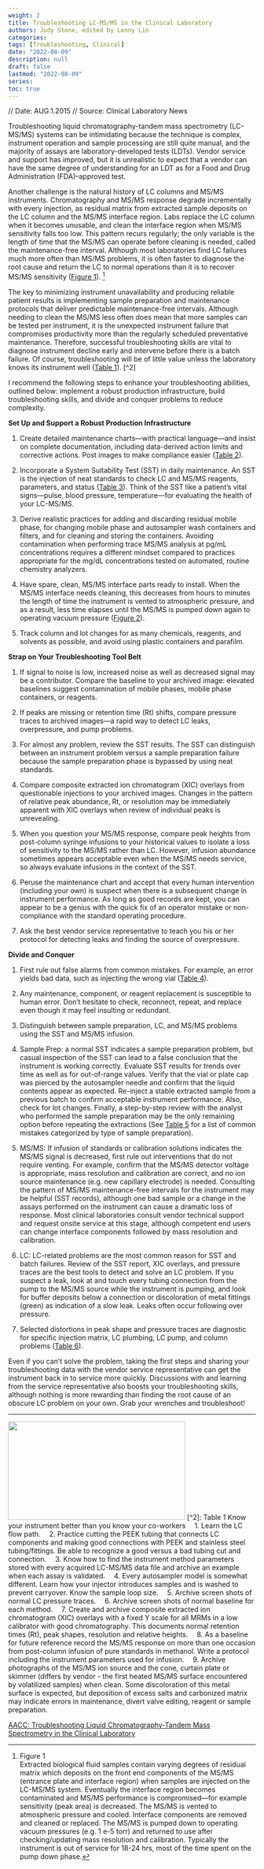 ```yaml
---
weight: 2
title: Troubleshooting LC-MS/MS in the Clinical Laboratory
authors: Judy Stone, edited by Lenny Lin
categories:
tags: [Troubleshooting, Clinical]
date: "2022-08-09"
description: null
draft: false
lastmod: "2022-08-09"
series:
toc: true
---
```

 // Date: AUG.1.2015  // Source: Clinical Laboratory News
 
 

<!--more-->

Troubleshooting liquid chromatography-tandem mass spectrometry (LC-MS/MS) systems can be intimidating because the technique is complex, instrument operation and sample processing are still quite manual, and the majority of assays are laboratory-developed tests (LDTs). Vendor service and support has improved, but it is unrealistic to expect that a vendor can have the same degree of understanding for an LDT as for a Food and Drug Administration (FDA)–approved test.

Another challenge is the natural history of LC columns and MS/MS instruments. Chromatography and MS/MS response degrade incrementally with every injection, as residual matrix from extracted sample deposits on the LC column and the MS/MS interface region. Labs replace the LC column when it becomes unusable, and clean the interface region when MS/MS sensitivity falls too low. This pattern recurs regularly; the only variable is the length of time that the MS/MS can operate before cleaning is needed, called the maintenance-free interval. Although most laboratories find LC failures much more often than MS/MS problems, it is often faster to diagnose the root cause and return the LC to normal operations than it is to recover MS/MS sensitivity ([Figure 1](https://www.aacc.org/-/media/Files/CLN/2015/Judy-Stone-article-August/Stone-Figure-1-CLNAug15.pdf?la=en&hash=3D56664D6DE62E79A18EBB97B5B4D72A125CF97A)).  [^1]

The key to minimizing instrument unavailability and producing reliable patient results is implementing sample preparation and maintenance protocols that deliver predictable maintenance-free intervals. Although needing to clean the MS/MS less often does mean that more samples can be tested per instrument, it is the unexpected instrument failure that compromises productivity more than the regularly scheduled preventative maintenance. Therefore, successful troubleshooting skills are vital to diagnose instrument decline early and intervene before there is a batch failure. Of course, troubleshooting will be of little value unless the laboratory knows its instrument well ([Table 1](https://www.aacc.org/-/media/Files/CLN/2015/Judy-Stone-article-August/Stone-Table-1-CLNAug15.pdf?la=en&hash=6C6B0A0718796F956AB201FB3D5FAFDC3EED6859)).  [^2]

I recommend the following steps to enhance your troubleshooting abilities, outlined below: implement a robust production infrastructure, build troubleshooting skills, and divide and conquer problems to reduce complexity.

**Set Up and Support a Robust Production Infrastructure**

1. Create detailed maintenance charts—with practical language—and insist on complete documentation, including data-derived action limits and corrective actions. Post images to make compliance easier ([Table 2](https://www.aacc.org/-/media/Files/CLN/2015/Judy-Stone-article-August/Stone-Table-2-CLNAug15.pdf?la=en&hash=DFB8A6701B8DB10D17A4F13CCF73F5F2DAF01711)).

2. Incorporate a System Suitability Test (SST) in daily maintenance. An SST is the injection of neat standards to check LC and MS/MS reagents, parameters, and status ([Table 3](https://www.aacc.org/-/media/Files/CLN/2015/Judy-Stone-article-August/Stone-Tabe-3-CLNAug15.pdf?la=en&hash=D692F0B1C7725256BFD0B623C8785E1844A0E93A)). Think of the SST like a patient’s vital signs—pulse, blood pressure, temperature—for evaluating the health of your LC-MS/MS.

3. Derive realistic practices for adding and discarding residual mobile phase, for changing mobile phase and autosampler wash containers and filters, and for cleaning and storing the containers. Avoiding contamination when performing trace MS/MS analysis at pg/mL concentrations requires a different mindset compared to practices appropriate for the mg/dL concentrations tested on automated, routine chemistry analyzers.

4. Have spare, clean, MS/MS interface parts ready to install. When the MS/MS interface needs cleaning, this decreases from hours to minutes the length of time the instrument is vented to atmospheric pressure, and as a result, less time elapses until the MS/MS is pumped down again to operating vacuum pressure ([Figure 2](https://www.aacc.org/-/media/Files/CLN/2015/Judy-Stone-article-August/Stone-Figure-2-CLNAug15.pdf?la=en&hash=8DC3A98863A3C68140FD8BA4B875F0891C1696FC)).

5. Track column and lot changes for as many chemicals, reagents, and solvents as possible, and avoid using plastic containers and parafilm.

**Strap on Your Troubleshooting Tool Belt**

1. If signal to noise is low, increased noise as well as decreased signal may be a contributor. Compare the baseline to your archived image: elevated baselines suggest contamination of mobile phases, mobile phase containers, or reagents.

2. If peaks are missing or retention time (Rt) shifts, compare pressure traces to archived images—a rapid way to detect LC leaks, overpressure, and pump problems.

3. For almost any problem, review the SST results. The SST can distinguish between an instrument problem versus a sample preparation failure because the sample preparation phase is bypassed by using neat standards.

4. Compare composite extracted ion chromatogram (XIC) overlays from questionable injections to your archived images. Changes in the pattern of relative peak abundance, Rt, or resolution may be immediately apparent with XIC overlays when review of individual peaks is unrevealing.

5. When you question your MS/MS response, compare peak heights from post-column syringe infusions to your historical values to isolate a loss of sensitivity to the MS/MS rather than LC. However, infusion abundance sometimes appears acceptable even when the MS/MS needs service, so always evaluate infusions in the context of the SST.

6. Peruse the maintenance chart and accept that every human intervention (including your own) is suspect when there is a subsequent change in instrument performance. As long as good records are kept, you can appear to be a genius with the quick fix of an operator mistake or non-compliance with the standard operating procedure.

7. Ask the best vendor service representative to teach you his or her protocol for detecting leaks and finding the source of overpressure.

**Divide and Conquer**

1. First rule out false alarms from common mistakes. For example, an error yields bad data, such as injecting the wrong vial ([Table 4](https://www.aacc.org/-/media/Files/CLN/2015/Judy-Stone-article-August/Stone-Table-4-CLNAug15.pdf?la=en&hash=5711F71AB69471D56D579CDFEC14E72D55C80D9E)).

2. Any maintenance, component, or reagent replacement is susceptible to human error. Don’t hesitate to check, reconnect, repeat, and replace even though it may feel insulting or redundant.

3. Distinguish between sample preparation, LC, and MS/MS problems using the SST and MS/MS infusion.

4. Sample Prep: a normal SST indicates a sample preparation problem, but casual inspection of the SST can lead to a false conclusion that the instrument is working correctly. Evaluate SST results for trends over time as well as for out-of-range values. Verify that the vial or plate cap was pierced by the autosampler needle and confirm that the liquid contents appear as expected. Re-inject a stable extracted sample from a previous batch to confirm acceptable instrument performance. Also, check for lot changes. Finally, a step-by-step review with the analyst who performed the sample preparation may be the only remaining option before repeating the extractions (See [Table 5](https://www.aacc.org/-/media/Files/CLN/2015/Judy-Stone-article-August/Stone-Table-5-CLNAug15.pdf?la=en&hash=811F7D8999745CA959BD0E459929A8EE4F8C693B) for a list of common mistakes categorized by type of sample preparation).

5. MS/MS: If infusion of standards or calibration solutions indicates the MS/MS signal is decreased, first rule out interventions that do not require venting. For example, confirm that the MS/MS detector voltage is appropriate, mass resolution and calibration are correct, and no ion source maintenance (e.g. new capillary electrode) is needed. Consulting the pattern of MS/MS maintenance-free intervals for the instrument may be helpful (SST records), although one bad sample or a change in the assays performed on the instrument can cause a dramatic loss of response. Most clinical laboratories consult vendor technical support and request onsite service at this stage, although competent end users can change interface components followed by mass resolution and calibration.

6. LC: LC-related problems are the most common reason for SST and batch failures. Review of the SST report, XIC overlays, and pressure traces are the best tools to detect and solve an LC problem. If you suspect a leak, look at and touch every tubing connection from the pump to the MS/MS source while the instrument is pumping, and look for buffer deposits below a connection or discoloration of metal fittings (green) as indication of a slow leak. Leaks often occur following over pressure.

7. Selected distortions in peak shape and pressure traces are diagnostic for specific injection matrix, LC plumbing, LC pump, and column problems ([Table 6](https://www.aacc.org/-/media/Files/CLN/2015/Judy-Stone-article-August/Stone-Figure-6-CLNAug15.pdf?la=en&hash=83D9C9944A637FF211D927F7E7613ECA5265C180)).

Even if you can’t solve the problem, taking the first steps and sharing your troubleshooting data with the vendor service representative can get the instrument back in to service more quickly. Discussions with and learning from the service representative also boosts your troubleshooting skills, although nothing is more rewarding than finding the root cause of an obscure LC problem on your own. Grab your wrenches and troubleshoot!

---
[^1]: Figure 1   
Extracted biological fluid samples contain varying degrees of residual matrix which deposits on the front end components of the MS/MS (entrance plate and interface region) when samples are injected on the LC-MS/MS system. Eventually the interface region becomes contaminated and MS/MS performance is compromised—for example sensitivity (peak area) is decreased. The MS/MS is vented to atmospheric pressure and cooled. Interface components are removed and cleaned or replaced. The MS/MS is pumped down to operating vacuum pressures (e.g. 1 e-5 torr) and returned to use after checking/updating mass resolution and calibration. Typically the instrument is out of service for 18-24 hrs, most of the time spent on the pump down phase.   
<img width ="360" height= "200" src = "/docs/images/Screenshot 2022-08-09 153054.png"/>  
[^2]: Table 1   
Know your instrument better than you know your co-workers   
&emsp;1. Learn the LC flow path.   
&emsp;2. Practice cutting the PEEK tubing that connects LC components and making good connections with PEEK and stainless steel tubing/fittings.   Be able to recognize a good versus a bad tubing cut and connection.   
&emsp;3. Know how to find the instrument method parameters stored with every acquired LC-MS/MS data file and archive an example when each assay is validated.   
&emsp;4. Every autosampler model is somewhat different.  Learn how your injector introduces samples and is washed to prevent carryover.  Know the sample loop size.   
&emsp;5. Archive screen shots of normal LC pressure traces.   
&emsp;6. Archive screen shots of normal baseline for each method.   
&emsp;7. Create and archive composite extracted ion chromatogram (XIC) overlays with a fixed Y scale for all MRMs in a low calibrator with good chromatography.  This documents normal retention times (Rt), peak shapes, resolution and relative heights.   
&emsp;8. As a baseline for future reference record the MS/MS response on more than one occasion from post-column infusion of pure standards in methanol.  Write a protocol including the instrument parameters used for infusion.   
&emsp;9. Archive photographs of the MS/MS ion source and the cone, curtain plate or skimmer (differs by vendor - the first heated MS/MS surface encountered by volatilized samples) when clean.  Some discoloration of this metal surface is expected, but deposition of excess salts and carbonized matrix may indicate errors in maintenance, divert valve editing, reagent or sample preparation. 

[AACC: Troubleshooting Liquid Chromatography-Tandem Mass Spectrometry in the Clinical Laboratory](https://www.aacc.org/cln/articles/2015/august/troubleshooting-liquid-chromatography-tandem-mass-spectrometry-in-the-clinical-laboratory)